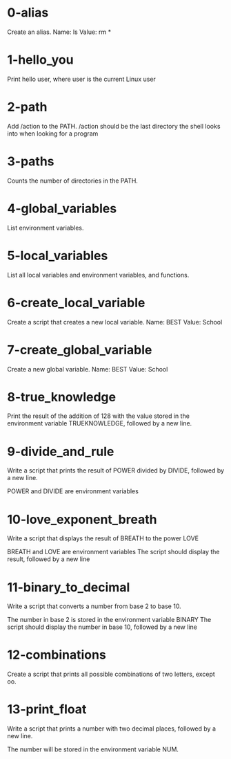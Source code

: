 # 0-alias
Create an alias.
    Name: ls
    Value: rm *

# 1-hello_you
Print hello user, where user is the current Linux user

# 2-path
Add /action to the PATH. /action should be the last directory the shell looks into when looking for a program

# 3-paths
Counts the number of directories in the PATH.

# 4-global_variables
List environment variables.

# 5-local_variables
List all local variables and environment variables, and functions.

# 6-create_local_variable
Create a script that creates a new local variable.
    Name: BEST
    Value: School

# 7-create_global_variable
Create a new global variable.
    Name: BEST
    Value: School

# 8-true_knowledge
Print the result of the addition of 128 with the value stored in the environment variable TRUEKNOWLEDGE, followed by a new line.

# 9-divide_and_rule
Write a script that prints the result of POWER divided by DIVIDE, followed by a new line.

POWER and DIVIDE are environment variables

# 10-love_exponent_breath
Write a script that displays the result of BREATH to the power LOVE

BREATH and LOVE are environment variables
The script should display the result, followed by a new line

# 11-binary_to_decimal
Write a script that converts a number from base 2 to base 10.

The number in base 2 is stored in the environment variable BINARY
The script should display the number in base 10, followed by a new line

# 12-combinations
Create a script that prints all possible combinations of two letters, except oo.

# 13-print_float
Write a script that prints a number with two decimal places, followed by a new line.

The number will be stored in the environment variable NUM.
































